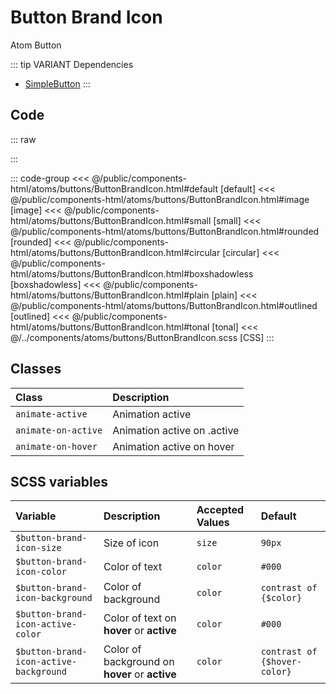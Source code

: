 # Button Brand Icon 
<Badge type="tip">Atom</Badge> <Badge type="info">Button</Badge>

::: tip VARIANT Dependencies
- [SimpleButton](/atoms/buttons/SimpleButton)
:::

## Code

::: raw
<div class="dev-section">
    <!--@include: ../../public/components-html/atoms/buttons/ButtonBrandIcon.html -->
</div>
:::

::: code-group
<<< @/public/components-html/atoms/buttons/ButtonBrandIcon.html#default [default]
<<< @/public/components-html/atoms/buttons/ButtonBrandIcon.html#image [image]
<<< @/public/components-html/atoms/buttons/ButtonBrandIcon.html#small [small]
<<< @/public/components-html/atoms/buttons/ButtonBrandIcon.html#rounded [rounded]
<<< @/public/components-html/atoms/buttons/ButtonBrandIcon.html#circular [circular]
<<< @/public/components-html/atoms/buttons/ButtonBrandIcon.html#boxshadowless [boxshadowless]
<<< @/public/components-html/atoms/buttons/ButtonBrandIcon.html#plain [plain]
<<< @/public/components-html/atoms/buttons/ButtonBrandIcon.html#outlined [outlined]
<<< @/public/components-html/atoms/buttons/ButtonBrandIcon.html#tonal [tonal]
<<< @/../components/atoms/buttons/ButtonBrandIcon.scss [CSS]
:::


## Classes

| Class               | Description                  |
|:--------------------|:-----------------------------|
| `animate-active`    | Animation active             |
| `animate-on-active` | Animation active on .active  |
| `animate-on-hover`  | Animation active on hover    |

## SCSS variables

| Variable                               | Description                                    | Accepted Values | Default                      |
|:---------------------------------------|:-----------------------------------------------|:----------------|:-----------------------------|
| `$button-brand-icon-size`              | Size of icon                                   | `size`          | `90px`                       |
| `$button-brand-icon-color`             | Color of text                                  | `color`         | `#000`                       |
| `$button-brand-icon-background`        | Color of background                            | `color`         | `contrast of {$color}`       |
| `$button-brand-icon-active-color`      | Color of text on **hover** or **active**       | `color`         | `#000`                       |
| `$button-brand-icon-active-background` | Color of background on **hover** or **active** | `color`         | `contrast of {$hover-color}` |

<style lang="scss">
@import "docs/theme.scss";

$button-brand-icon-background: $primary-color;
$button-brand-icon-color: $secondary-color;
$button-brand-icon-active-background: $secondary-color;
$button-brand-icon-active-color: $primary-color;

@import "components/atoms/buttons/ButtonBrandIcon.scss";
</style>